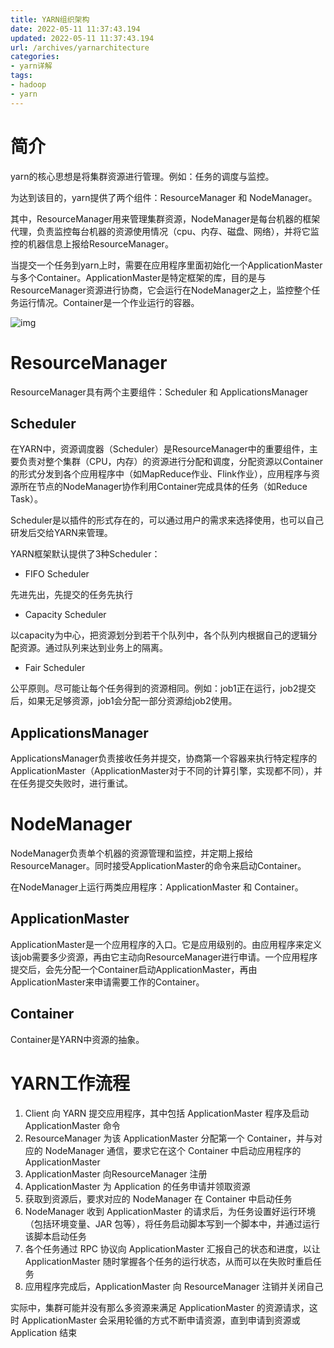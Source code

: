 ```yaml
---
title: YARN组织架构
date: 2022-05-11 11:37:43.194
updated: 2022-05-11 11:37:43.194
url: /archives/yarnarchitecture
categories: 
- yarn详解
tags: 
- hadoop
- yarn
---
```


# **简介**

<!--more-->

yarn的核心思想是将集群资源进行管理。例如：任务的调度与监控。

为达到该目的，yarn提供了两个组件：ResourceManager 和 NodeManager。



其中，ResourceManager用来管理集群资源，NodeManager是每台机器的框架代理，负责监控每台机器的资源使用情况（cpu、内存、磁盘、网络），并将它监控的机器信息上报给ResourceManager。



当提交一个任务到yarn上时，需要在应用程序里面初始化一个ApplicationMaster与多个Container。ApplicationMaster是特定框架的库，目的是与ResourceManager资源进行协商，它会运行在NodeManager之上，监控整个任务运行情况。Container是一个作业运行的容器。



![img](https://alidocs.oss-cn-zhangjiakou.aliyuncs.com/res/NybEnB2kmZbPnP13/img/5668a817-7832-4fb2-9329-1b27ac2dbb7f.png) 



# **ResourceManager**

ResourceManager具有两个主要组件：Scheduler 和 ApplicationsManager

## **Scheduler**

在YARN中，资源调度器（Scheduler）是ResourceManager中的重要组件，主要负责对整个集群（CPU，内存）的资源进行分配和调度，分配资源以Container的形式分发到各个应用程序中（如MapReduce作业、Flink作业），应用程序与资源所在节点的NodeManager协作利用Container完成具体的任务（如Reduce Task）。



Scheduler是以插件的形式存在的，可以通过用户的需求来选择使用，也可以自己研发后交给YARN来管理。

YARN框架默认提供了3种Scheduler：

- FIFO Scheduler

先进先出，先提交的任务先执行

- Capacity Scheduler

以capacity为中心，把资源划分到若干个队列中，各个队列内根据自己的逻辑分配资源。通过队列来达到业务上的隔离。

- Fair Scheduler

公平原则。尽可能让每个任务得到的资源相同。例如：job1正在运行，job2提交后，如果无足够资源，job1会分配一部分资源给job2使用。

## **ApplicationsManager**

ApplicationsManager负责接收任务并提交，协商第一个容器来执行特定程序的ApplicationMaster（ApplicationMaster对于不同的计算引擎，实现都不同），并在任务提交失败时，进行重试。





# **NodeManager**

NodeManager负责单个机器的资源管理和监控，并定期上报给ResourceManager。同时接受ApplicationMaster的命令来启动Container。

在NodeManager上运行两类应用程序：ApplicationMaster 和 Container。

## **ApplicationMaster**

ApplicationMaster是一个应用程序的入口。它是应用级别的。由应用程序来定义该job需要多少资源，再由它主动向ResourceManager进行申请。一个应用程序提交后，会先分配一个Container启动ApplicationMaster，再由ApplicationMaster来申请需要工作的Container。

## **Container**

Container是YARN中资源的抽象。



# **YARN工作流程**

1. Client 向 YARN 提交应用程序，其中包括 ApplicationMaster 程序及启动 ApplicationMaster 命令
2. ResourceManager 为该 ApplicationMaster 分配第一个 Container，并与对应的 NodeManager 通信，要求它在这个 Container 中启动应用程序的 ApplicationMaster
3. ApplicationMaster 向ResourceManager 注册
4. ApplicationMaster 为 Application 的任务申请并领取资源
5. 获取到资源后，要求对应的 NodeManager 在 Container 中启动任务
6. NodeManager 收到 ApplicationMaster 的请求后，为任务设置好运行环境（包括环境变量、JAR 包等），将任务启动脚本写到一个脚本中，并通过运行该脚本启动任务
7. 各个任务通过 RPC 协议向 ApplicationMaster 汇报自己的状态和进度，以让 ApplicationMaster 随时掌握各个任务的运行状态，从而可以在失败时重启任务
8. 应用程序完成后，ApplicationMaster 向 ResourceManager 注销并关闭自己



实际中，集群可能并没有那么多资源来满足 ApplicationMaster 的资源请求，这时 ApplicationMaster 会采用轮循的方式不断申请资源，直到申请到资源或 Application 结束